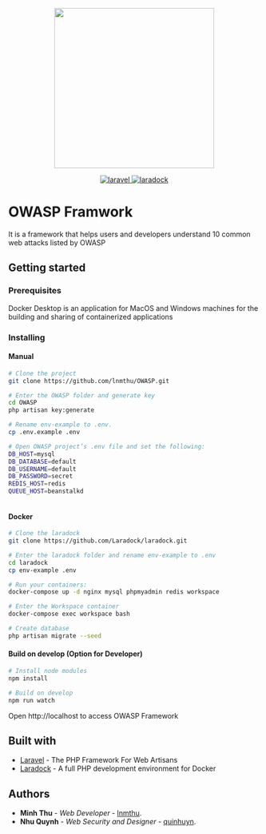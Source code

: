 <p align="center">
  <img width="320" src="https://owasp.org/assets/images/logo.png">
</p>
<p align="center">
  <a href="https://laravel.com">
    <img src="https://img.shields.io/badge/laravel-8.0-brightgreen.svg" alt="laravel">
  </a>
  <a href="https://github.com/vuejs/vue">
    <img src="https://img.shields.io/badge/laradock-8.0-brightgreen.svg" alt="laradock">
  </a>
  </a>
</p>

# OWASP Framwork
It is a framework that helps users and developers understand 10 common web attacks listed by OWASP
<!-- Documentation: [https://doc.laravue.dev](https://doc.laravue.dev)

## Screenshot
<p align="center">
  <img width="900" src="https://cdn.laravue.dev/screenshot.png">
</p> -->

## Getting started

### Prerequisites
 Docker Desktop is an application for MacOS and Windows machines for the building and sharing of containerized applications


### Installing
#### Manual

```bash
# Clone the project 
git clone https://github.com/lnmthu/OWASP.git

# Enter the OWASP folder and generate key 
cd OWASP
php artisan key:generate

# Rename env-example to .env.
cp .env.example .env

# Open OWASP project’s .env file and set the following:
DB_HOST=mysql
DB_DATABASE=default
DB_USERNAME=default
DB_PASSWORD=secret
REDIS_HOST=redis
QUEUE_HOST=beanstalkd



```

#### Docker
```sh
# Clone the laradock
git clone https://github.com/Laradock/laradock.git

# Enter the laradock folder and rename env-example to .env
cd laradock
cp env-example .env

# Run your containers:
docker-compose up -d nginx mysql phpmyadmin redis workspace 

# Enter the Workspace container
docker-compose exec workspace bash

# Create database
php artisan migrate --seed

```
#### Build on develop (Option for Developer)
```sh
# Install node modules
npm install

# Build on develop
npm run watch
```
Open http://localhost to access OWASP Framework

<!-- ## Running the tests
* Tests system is under development -->

<!-- ## Deployment and/or CI/CD
This project uses [Envoy](https://laravel.com/docs/5.8/envoy) for deployment, and [GitLab CI/CD](https://about.gitlab.com/product/continuous-integration/). Please check `Envoy.blade.php` and `.gitlab-ci.yml` for more detail. -->

## Built with
* [Laravel](https://laravel.com/) - The PHP Framework For Web Artisans
* [Laradock](https://laradock.io/introduction/) - A full PHP development environment for Docker 

<!-- ## Contributing

Please read [CONTRIBUTING.md](CONTRIBUTING.md) for details on our code of conduct, and the process for submitting pull requests to us.

## Versioning

We use [SemVer](http://semver.org/) for versioning. For the versions available, please look at the [release tags](https://github.com/tuandm/laravue/tags) on this repository. -->

## Authors

* **Minh Thu** - *Web Developer* - [lnmthu](https://github.com/lnmthu).
* **Nhu Quynh** - *Web Security and Designer* - [quinhuyn](https://github.com/quinhuyn).
<!-- 
See also the list of [contributors](https://github.com/tuandm/laravue/contributors) who participated in this project.

## License

This project is licensed under the MIT License - see the [LICENSE.md](LICENSE) file for details.

## Related projects

* [Laravue-core](https://github.com/tuandm/laravue-core) - Laravel package which provides core functionalities of Laravue.

## Acknowledgements

* [vue-element-admin](https://panjiachen.github.io/vue-element-admin/#/) A magical vue admin which insprited Laravue project.
* [tui.editor](https://github.com/nhnent/tui.editor) - Markdown WYSIWYG Editor.
* [Echarts](http://echarts.apache.org/) - A powerful, interactive charting and visualization library for browser.

## Donate
If you find this project useful, you can [buy me a coffee](https://www.buymeacoffee.com/tuandm) -->
